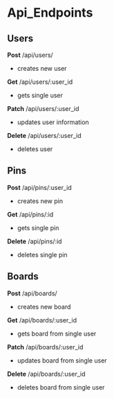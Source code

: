 # Api_Endpoints

## **Users**

**Post**
/api/users/
 - creates new user

**Get**
/api/users/:user_id
 - gets single user

**Patch**
/api/users/:user_id
 - updates user information

**Delete**
/api/users/:user_id
 - deletes user

## **Pins**
**Post**
/api/pins/:user_id
* creates new pin

**Get**
/api/pins/:id
* gets single pin

**Delete**
/api/pins/:id
* deletes single pin

## **Boards**
**Post**
/api/boards/
* creates new board

**Get**
/api/boards/:user_id
* gets board from single user

**Patch**
/api/boards/:user_id
* updates board from single user

**Delete**
/api/boards/:user_id
* deletes board from single user
